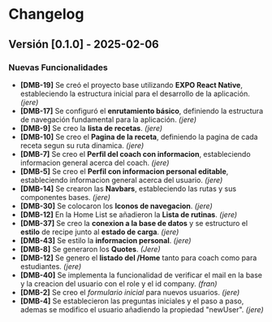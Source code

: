 # Changelog

## Versión [0.1.0] - 2025-02-06

### Nuevas Funcionalidades
- **[DMB-19]** Se creó el proyecto base utilizando **EXPO React Native**, estableciendo la estructura inicial para el desarrollo de la aplicación. *(jere)*
- **[DMB-17]** Se configuró el **enrutamiento básico**, definiendo la estructura de navegación fundamental para la aplicación. *(jere)*
- **[DMB-9]** Se creo la **lista de recetas**. *(jere)*
- **[DMB-10]** Se creo el **Pagina de la receta**, definiendo la pagina de cada receta segun su ruta dinamica. *(jere)*
- **[DMB-7]** Se creo el **Perfil del coach con informacion**, estableciendo informacion general acerca del coach. *(jere)*
- **[DMB-5]** Se creo el **Perfil con informacion personal editable**, estableciendo informacion general acerca del usuario. *(jere)*
- **[DMB-14]** Se crearon las **Navbars**, estableciendo las rutas y sus componentes bases. *(jere)*
- **[DMB-30]** Se colocaron los **Iconos de navegacion**. *(jere)*
- **[DMB-12]** En la Home List se añadieron la **Lista de rutinas**. *(jere)*
- **[DMB-37]** Se creo la **conexion a la base de datos** y se estructuro el **estilo** de recipe junto al **estado de carga**. *(jere)*
- **[DMB-43]** Se estilo la **informacion personal**. *(jere)*
- **[DMB-8]** Se generaron los **Quotes**. *(Jere)*
- **[DMB-12]** Se genero el **listado del /Home** tanto para coach como para estudiantes. *(jere)*
- **[DMB-40]** Se implementa la funcionalidad de verificar el mail en la base y la creacion del usuario con el role y el id company. *(fran)*
- **[DMB-2]** Se creo el *formulario inicial* para nuevos usuarios. *(jere)*
- **[DMB-4]** Se establecieron las preguntas iniciales y el paso a paso, ademas se modifico el usuario añadiendo la propiedad "newUser". *(jere)*
